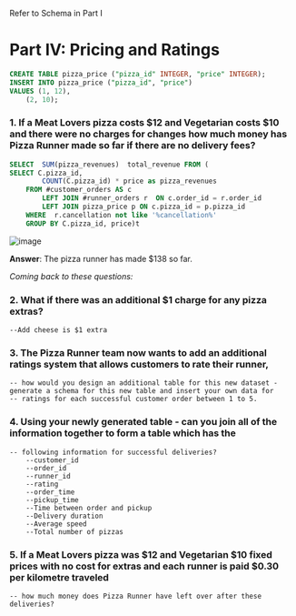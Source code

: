 Refer to Schema in Part I

# Part IV: Pricing and Ratings

```sql
CREATE TABLE pizza_price ("pizza_id" INTEGER, "price" INTEGER);
INSERT INTO pizza_price ("pizza_id", "price")
VALUES (1, 12),
    (2, 10);
```

### 1. If a Meat Lovers pizza costs $12 and Vegetarian costs $10 and there were no charges for changes how much money has Pizza Runner made so far if there are no delivery fees?

```sql
SELECT  SUM(pizza_revenues)  total_revenue FROM (
SELECT C.pizza_id,
        COUNT(C.pizza_id) * price as pizza_revenues
    FROM #customer_orders AS c
        LEFT JOIN #runner_orders r  ON c.order_id = r.order_id
        LEFT JOIN pizza_price p ON c.pizza_id = p.pizza_id
    WHERE  r.cancellation not like '%cancellation%'
    GROUP BY C.pizza_id, price)t 
```
![image](https://user-images.githubusercontent.com/80718915/154827194-f75e05e2-2b76-4a8e-96df-fc487dc9b9c4.png)

**Answer**: The pizza runner has made $138  so far. 

*Coming back to these questions:*
### 2. What if there was an additional $1 charge for any pizza extras?
	--Add cheese is $1 extra

### 3. The Pizza Runner team now wants to add an additional ratings system that allows customers to rate their runner, 
	-- how would you design an additional table for this new dataset - generate a schema for this new table and insert your own data for 
	-- ratings for each successful customer order between 1 to 5.

### 4. Using your newly generated table - can you join all of the information together to form a table which has the 
	-- following information for successful deliveries?
		--customer_id
		--order_id
		--runner_id
		--rating
		--order_time
		--pickup_time
		--Time between order and pickup
		--Delivery duration
		--Average speed
		--Total number of pizzas

### 5. If a Meat Lovers pizza was $12 and Vegetarian $10 fixed prices with no cost for extras and each runner is paid $0.30 per kilometre traveled 
	-- how much money does Pizza Runner have left over after these deliveries? 
